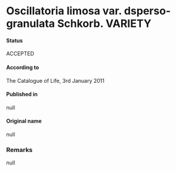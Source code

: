 # Oscillatoria limosa var. dsperso-granulata Schkorb. VARIETY

#### Status
ACCEPTED

#### According to
The Catalogue of Life, 3rd January 2011

#### Published in
null

#### Original name
null

### Remarks
null